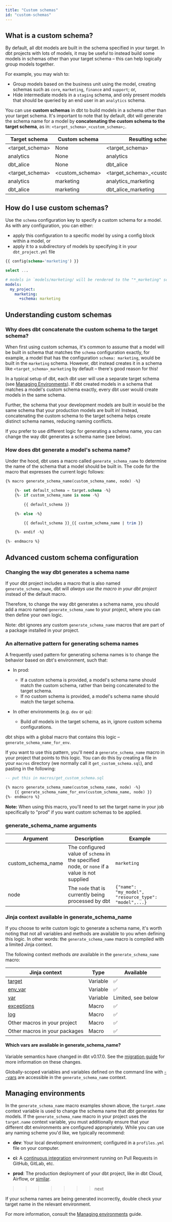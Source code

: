 ```yaml
---
title: "Custom schemas"
id: "custom-schemas"
---
```


## What is a custom schema?
By default, all dbt models are built in the schema specified in your target. In dbt projects with lots of models, it may be useful to instead build some models in schemas other than your target schema – this can help logically group models together.

For example, you may wish to:
* Group models based on the business unit using the model, creating schemas such as `core`, `marketing`, `finance` and `support`; or,
* Hide intermediate models in a `staging` schema, and only present models that should be queried by an end user in an `analytics` schema.

You can use **custom schemas** in dbt to build models in a schema other than your target schema. It's important to note that by default, dbt will generate the schema name for a model by **concatenating the custom schema to the target schema**, as in: `<target_schema>_<custom_schema>;`.

| Target schema | Custom schema | Resulting schema |
| ------------- | ------------- | ---------------- |
| &lt;target_schema&gt; | None | &lt;target_schema&gt; |
| analytics | None | analytics |
| dbt_alice | None | dbt_alice |
| &lt;target_schema&gt; | &lt;custom_schema&gt; | &lt;target_schema&gt;\_&lt;custom_schema&gt; |
| analytics | marketing | analytics_marketing |
| dbt_alice | marketing | dbt_alice_marketing |

## How do I use custom schemas?
Use the `schema` configuration key to specify a custom schema for a model. As with any configuration, you can either:
* apply this configuration to a specific model by using a config block within a model, or
* apply it to a subdirectory of models by specifying it in your `dbt_project.yml` file

<File name='orders.sql'>

```sql
{{ config(schema='marketing') }}

select ...
```

</File>



<File name='dbt_project.yml'>

```yaml
# models in `models/marketing/ will be rendered to the "*_marketing" schema
models:
  my_project:
    marketing:
      +schema: marketing
```

</File>

## Understanding custom schemas

### Why does dbt concatenate the custom schema to the target schema?
When first using custom schemas, it's common to assume that a model will be built in schema that matches the `schema` configuration exactly, for example, a model that has the configuration `schema: marketing`, would be built in the `marketing` schema. However, dbt instead creates it in a schema like `<target_schema>_marketing` by default – there's good reason for this!

In a typical setup of dbt, each dbt user will use a separate target schema (see [Managing Environments](/docs/build/custom-schemas#managing-environments)). If dbt created models in a schema that matches a model's custom schema exactly, every dbt user would create models in the same schema.

Further, the schema that your development models are built in would be the same schema that your production models are built in! Instead, concatenating the custom schema to the target schema helps create distinct schema names, reducing naming conflicts.

If you prefer to use different logic for generating a schema name, you can change the way dbt generates a schema name (see below).

### How does dbt generate a model's schema name?
Under the hood, dbt uses a macro called `generate_schema_name` to determine the name of the schema that a model should be built in. The code for the macro that expresses the current logic follows:

```sql
{% macro generate_schema_name(custom_schema_name, node) -%}

    {%- set default_schema = target.schema -%}
    {%- if custom_schema_name is none -%}

        {{ default_schema }}

    {%- else -%}

        {{ default_schema }}_{{ custom_schema_name | trim }}

    {%- endif -%}

{%- endmacro %}
```

## Advanced custom schema configuration

### Changing the way dbt generates a schema name
If your dbt project includes a macro that is also named `generate_schema_name`, dbt will _always use the macro in your dbt project_ instead of the default macro.

Therefore, to change the way dbt generates a schema name, you should add a macro named `generate_schema_name` to your project, where you can then define your own logic.

Note: dbt ignores any custom `generate_schema_name` macros that are part of a package installed in your project.

### An alternative pattern for generating schema names
A frequently used pattern for generating schema names is to change the behavior based on dbt's environment, such that:

- In prod:
  - If a custom schema is provided, a model's schema name should match the custom schema, rather than being concatenated to the target schema.
  - If no custom schema is provided, a model's schema name should match the target schema.

- In other environments (e.g. `dev` or `qa`):
  - Build _all_ models in the target schema, as in, ignore custom schema configurations.

dbt ships with a global macro that contains this logic – `generate_schema_name_for_env`.

If you want to use this pattern, you'll need a `generate_schema_name` macro in your project that points to this logic. You can do this by creating a file in your `macros` directory (we normally call it `get_custom_schema.sql`), and pasting in the following:

<File name='macros/get_custom_schema.sql'>

```sql
-- put this in macros/get_custom_schema.sql

{% macro generate_schema_name(custom_schema_name, node) -%}
    {{ generate_schema_name_for_env(custom_schema_name, node) }}
{%- endmacro %}
```

</File>

**Note:** When using this macro, you'll need to set the target name in your job specifically to "prod" if you want custom schemas to be applied.

### generate_schema_name arguments

| Argument | Description | Example |
| -------- | ----------- | ------- |
| custom_schema_name | The configured value of `schema` in the specified node, or `none` if a value is not supplied | `marketing` |
| node | The `node` that is currently being processed by dbt | `{"name": "my_model", "resource_type": "model",...}` |

### Jinja context available in generate_schema_name
If you choose to write custom logic to generate a schema name, it's worth noting that not all variables and methods are available to you when defining this logic. In other words: the `generate_schema_name` macro is compiled with a limited Jinja context.

The following context methods _are_ available in the `generate_schema_name` macro:

| Jinja context | Type | Available |
| ------------- | ---- | --------- |
| [target](target) | Variable | ✅ |
| [env_var](env_var) | Variable | ✅ |
| [var](var) | Variable | Limited, see below |
| [exceptions](exceptions) | Macro | ✅ |
| [log](log) | Macro | ✅ |
| Other macros in your project | Macro | ✅ |
| Other macros in your packages | Macro | ✅ |


#### Which vars are available in generate_schema_name?

<Changelog>

Variable semantics have changed in dbt v0.17.0. See the [migration guide](/guides/migration/versions)
for more information on these changes.

</Changelog>

Globally-scoped variables and variables defined on the command line with
[--vars](/docs/build/project-variables) are accessible in the `generate_schema_name` context.

## Managing environments

In the `generate_schema_name` macro examples shown above, the `target.name` context variable is used to change the schema name that dbt generates for models. If the `generate_schema_name` macro in your project uses the `target.name` context variable, you must additionally ensure that your different dbt environments are configured appropriately. While you can use any naming scheme you'd like, we typically recommend:
 - **dev**: Your local development environment; configured in a `profiles.yml` file on your computer.
* **ci**:  A [continuous integration](/docs/collaborate/git/connect-github) environment running on Pull Requests in GitHub, GitLab, etc.
 - **prod**: The production deployment of your dbt project, like in dbt Cloud, Airflow, or [similar](/docs/deploy/deployments).
>>>>>>> next

If your schema names are being generated incorrectly, double check your target name in the relevant environment.

For more information, consult the [Managing environments](/docs/collaborate/environments) guide.
